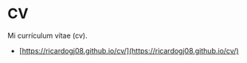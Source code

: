 # CV

Mi currículum vítae (cv).

* [https://ricardogj08.github.io/cv/](https://ricardogj08.github.io/cv/)
